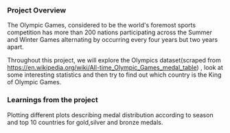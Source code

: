 ### Project Overview

 The Olympic Games, considered to be the world's foremost sports competition has more than 200 nations participating across the Summer and Winter Games alternating by occurring every four years but two years apart.

Throughout this project, we will explore the Olympics dataset(scraped from https://en.wikipedia.org/wiki/All-time_Olympic_Games_medal_table) , look at some interesting statistics and then try to find out which country is the King of Olympic Games.



### Learnings from the project

 Plotting different plots describing medal distribution according to season and top 10 countries for gold,silver and bronze medals.


